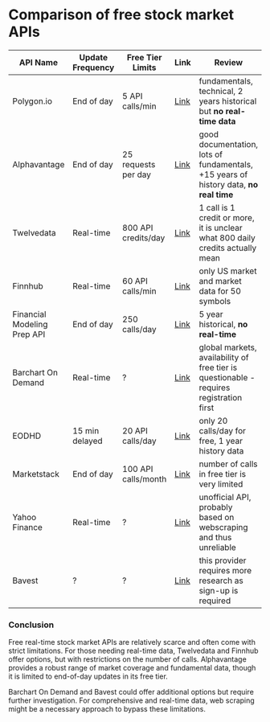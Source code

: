 # Comparison of **free** stock market APIs

| API Name       | Update Frequency | Free Tier Limits       | Link                         | Review                |
|----------------|------------------|------------------------|--------------------------------------------|----------------------|
| Polygon.io  | End of day        | 5 API calls/min    | [Link](https://www.polygon.io/pricing)          | fundamentals, technical, 2 years historical but **no real-time data** |
| Alphavantage | End of day | 25 requests per day | [Link](https://www.alphavantage.co/documentation/) | good documentation, lots of fundamentals,  +15 years of history data,  **no real time** |
| Twelvedata | Real-time | 800 API credits/day | [Link](https://twelvedata.com/) | 1 call is 1 credit or more, it is unclear what 800 daily credits actually mean |
| Finnhub | Real-time | 60 API calls/min | [Link](https://finnhub.io/pricing) | only US market and market data for 50 symbols |
| Financial Modeling Prep API | End of day | 250 calls/day | [Link](https://intelligence.financialmodelingprep.com/developer/docs/pricing) | 5 year historical, **no real-time** |
| Barchart On Demand | Real-time | ? | [Link](https://www.barchart.com/ondemand/api) | global markets, availability of free tier is questionable - requires registration first |
| EODHD | 15 min delayed | 20 API calls/day | [Link](https://eodhd.com/) | only 20 calls/day for free, 1 year history data |
| Marketstack | End of day | 100 API calls/month | [Link](https://marketstack.com/product) | number of calls in free tier is very limited |
| Yahoo Finance | Real-time | ? | [Link](https://developer.yahoo.com/api/) | unofficial API, probably based on webscraping and thus unreliable |
| Bavest | ? | ? | [Link](https://www.bavest.co/en) | this provider requires more research as sign-up is required |


### Conclusion

Free real-time stock market APIs are relatively scarce and often come with strict limitations. For those needing real-time data, Twelvedata and Finnhub offer options, but with restrictions on the number of calls. Alphavantage provides a robust range of market coverage and fundamental data, though it is limited to end-of-day updates in its free tier.

Barchart On Demand and Bavest could offer additional options but require further investigation. For comprehensive and real-time data, web scraping might be a necessary approach to bypass these limitations. 

